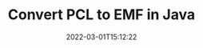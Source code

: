---
############################# Static ############################
layout: "auto-gen-conversion"
date: 2022-03-01T15:12:22
draft: false
otherformats: bmp dcm emf emz epub gif ico jp2 jpeg jpg pdf png psb psd svg svgz tex tga tif tiff webp wmf wmz xps
breadcrumb: PCL to EMF in Java

############################# Head ############################
head_title: "Convert PCL to EMF in Java"
head_description: "PCL to EMF conversion in Java with a few lines of code. Convert over 160 file formats using the GroupDocs Document Conversion API for Java."

############################# Header ############################
title: "Convert PCL to EMF in Java"
description: "PCL to EMF conversion with a few lines of Java code"
bg_image: "https://cms.admin.containerize.com/templates/aspose/App_Themes/V3/images/bg/header1.png"
bg_overlay: false
button:
    enable: true

############################# SubMenu ############################
submenu:
    enable: true

    left:
        img_alt: "GroupDocs.Conversion for Java"
        image: "https://cms.admin.containerize.com/templates/groupdocs/images/product-logos/90x90-noborder/groupdocs-conversion-java.png"
        product: "GroupDocs.Conversion"
        platform: "Java"

    

############################# About ############################
about:
    enable: true
    title: "About GroupDocs.Conversion for Java API"
    content: |
        [GroupDocs.Conversion for Java](https://products.groupdocs.com/conversion/java/) is an advanced file format conversion API for converting between popular image and document formats such as Microsoft Office, OpenDocument, PDF, HTML, email, CAD. and much more with just a few lines of code. The native API automatically detects the formats of the original documents and offers many options for customizing the converted documents. Along with the function of extracting information from a document, it also supports caching of the conversion results to the local disk by default. However, any type of cache storage can be supported by implementing the appropriate interfaces - Amazon S3, Dropbox, Google Drive, Windows Azure, Reddis, or any others.
    

overview:
    enable: true
    content: |
        Convert your PCL files to EMF files in Java. It only takes a couple of lines of Java code on any platform of your choice, such as Windows, Linux, macOS.
        You can try converting PCL to EMF for free and evaluate the quality of the conversion results.
        Along with simple file conversion scripts, you can try more sophisticated options for loading the PCL source file and storing the EMF output.
        
        For example, for the source file PCL, you can use the following upload options:

        * automatic detection of the file format;
        * specify a password for protected files (if the file format supports it);
        * replace missing fonts to preserve the appearance of the document.

        There are also advanced conversion options for the EMF file:

        * convert a specific page of a document or a range of pages;
        * add a watermark to the converted EMF.

        Once the conversion is complete, you can save the EMF file to your local file path or to any third party storage such as FTP, Amazon S3, Google Drive, Dropbox etc.
        Please note - to convert PCL to EMF, you do not need to install any additional software, such as MS Office, Open Office, Adobe Acrobat Reader etc. 


############################# Steps ############################
steps:
    enable: true
    title_left: "Steps to Convert PCL to EMF in Java"
    content_left: |
        [GroupDocs.Conversion](https://products.groupdocs.com/conversion/java/) allows developers to easily convert a PCL file to EMF with a few lines of code.

        * Create a new instance of the Converter class and upload the file PCL with the full path
        * Set ConvertOptions for document type to EMF.
        * Call the convert() method and pass the document name (full path) and format (EMF) as a parameter
        
    title_right: "System Requirements"
    content_right: |
        Basic conversion using GroupDocs.Conversion for the Java API can be done with just a few lines of code. Our APIs are supported on all major platforms and operating systems. Before executing the code below, make sure you have the following prerequisites installed on your system.

        * Operating systems: Microsoft Windows, Linux, MacOS
        * Development environment: NetBeans, Intellij IDEA, Eclipse, etc.
        * Java runtime: J2SE 6.0 and above
        * Get the latest GroupDocs.Conversion for Java from [Maven](https://repository.groupdocs.com/webapp/#/artifacts/browse/tree/General/repo/com/groupdocs/groupdocs-conversion)
        
    code: |
        ```java
        // Load source file PCL for conversion
        Converter converter = new Converter("input.pcl");
        // Prepare conversion options for target format EMF
        ConvertOptions convertOptions = new FileType().fromExtension("emf").getConvertOptions();
        // Convert to EMF format
        converter.convert("output.emf", convertOptions);
        
        ```
        
demos:
    enable: true
    title: "PCL to EMF Live Demo"
    content: |
       Convert PCL to EMF now by visiting the [GroupDocs.Conversion App](https://products.groupdocs.app/conversion/family) website. The free demo has the following benefits
       

more_formats:
    enable: true
    title: "Other supported PCL conversions in Java"
    content: "You can also convert PCL to many other file formats. Please see the list below."
       
       
back_to_top:
    enable: true
---
